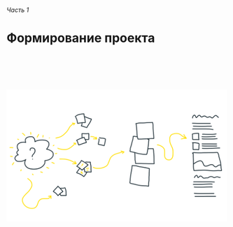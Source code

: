 ###### Часть 1

# Формирование проекта

<br><br><br><br>

![Иллюстрация - формирование проекта](../images/png/1.0.png)